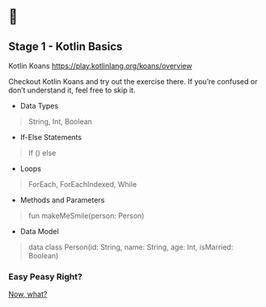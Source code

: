 # 🍼

## Stage 1 - Kotlin Basics 

Kotlin Koans
https://play.kotlinlang.org/koans/overview

Checkout Kotlin Koans and try out the exercise there.
If you’re confused or don’t understand it, feel free to skip it.

- Data Types
> String, Int, Boolean

- If-Else Statements
> If () else

- Loops
> ForEach, ForEachIndexed, While

- Methods and Parameters
> fun makeMeSmile(person: Person)

- Data Model
> data class Person(id: String, name: String, age: Int, isMarried: Boolean)

### Easy Peasy Right?

[Now, what?](/guide/stage-2-thought-process.md)
